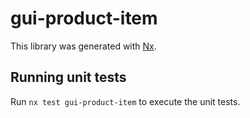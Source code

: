 # gui-product-item

This library was generated with [Nx](https://nx.dev).

## Running unit tests

Run `nx test gui-product-item` to execute the unit tests.
